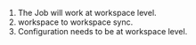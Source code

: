 1. The Job will work at workspace level. 
2. workspace to workspace sync. 
3. Configuration needs to be at workspace level.